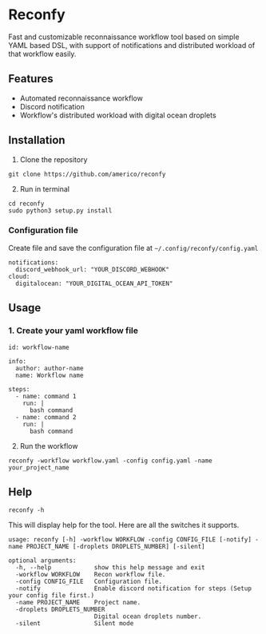 # Reconfy

Fast and customizable reconnaissance workflow tool based on simple YAML based DSL, with support of notifications and distributed workload of that workflow easily.

## Features

- Automated reconnaissance workflow
- Discord notification
- Workflow's distributed workload with digital ocean droplets

## Installation

1. Clone the repository

```
git clone https://github.com/americo/reconfy
```

2. Run in terminal

```
cd reconfy
sudo python3 setup.py install
```

### Configuration file

Create file and save the configuration file at `~/.config/reconfy/config.yaml`

```
notifications:
  discord_webhook_url: "YOUR_DISCORD_WEBHOOK"
cloud:
  digitalocean: "YOUR_DIGITAL_OCEAN_API_TOKEN"
```

## Usage

### 1. Create your yaml workflow file

```
id: workflow-name

info:
  author: author-name
  name: Workflow name

steps:
  - name: command 1
    run: |
      bash command
  - name: command 2
    run: |
      bash command

```

2. Run the workflow

```
reconfy -workflow workflow.yaml -config config.yaml -name your_project_name
```

## Help

```
reconfy -h
```

This will display help for the tool. Here are all the switches it supports.

```
usage: reconfy [-h] -workflow WORKFLOW -config CONFIG_FILE [-notify] -name PROJECT_NAME [-droplets DROPLETS_NUMBER] [-silent]

optional arguments:
  -h, --help            show this help message and exit
  -workflow WORKFLOW    Recon workflow file.
  -config CONFIG_FILE   Configuration file.
  -notify               Enable discord notification for steps (Setup your config file first.)
  -name PROJECT_NAME    Project name.
  -droplets DROPLETS_NUMBER
                        Digital ocean droplets number.
  -silent               Silent mode
```
